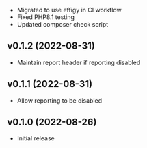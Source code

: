 * Migrated to use effigy in CI workflow
* Fixed PHP8.1 testing
* Updated composer check script

## v0.1.2 (2022-08-31)
* Maintain report header if reporting disabled

## v0.1.1 (2022-08-31)
* Allow reporting to be disabled

## v0.1.0 (2022-08-26)
* Initial release
